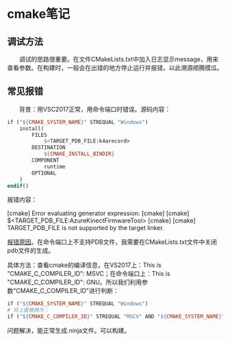 # cmake笔记

## 调试方法

&emsp;&emsp;调试的思路很重要。在文件CMakeLists.txt中加入日志显示message，用来查看参数。在构建时，一般会在出错的地方停止运行并报错，以此溯源顺腾摸瓜。

## 常见报错

&emsp;&emsp;背景：用VSC2017正常，用命令端口时错误。源码内容：

```makefile
if ("${CMAKE_SYSTEM_NAME}" STREQUAL "Windows")
    install(
        FILES
            $<TARGET_PDB_FILE:k4arecord>
        DESTINATION
            ${CMAKE_INSTALL_BINDIR}
        COMPONENT
            runtime
        OPTIONAL
    )
endif()
```

报错内容：

[cmake]   Error evaluating generator expression:
[cmake] 
[cmake]     $<TARGET_PDB_FILE:AzureKinectFirmwareTool>
[cmake] 
[cmake]   TARGET_PDB_FILE is not supported by the target linker.

[报错原因](https://stackoverflow.com/q/66145961/22348569)。在命令端口上不支持PDB文件，我需要在CMakeLists.txt文件中关闭pdb文件的生成。

具体方法：查看cmake的编译信息，在VS2017上：This is "CMAKE_C_COMPILER_ID": MSVC；在命令端口上：This is "CMAKE_C_COMPILER_ID": GNU。所以我们利用参数"CMAKE_C_COMPILER_ID"进行判断：
```makefile
if ("${CMAKE_SYSTEM_NAME}" STREQUAL "Windows")
# 将上面替换为：
if ("${CMAKE_C_COMPILER_ID}" STREQUAL "MSCV" AND "${CMAKE_SYSTEM_NAME}" STREQUAL "Windows")
```
问题解决，能正常生成.ninja文件。可以构建。